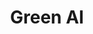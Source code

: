 ---
title: "Green AI"
publication_date: 2020-07-01
authors:
  - title: Roy Schwartz
    organization: allen-institute-for-ai/_index
  - title: Jesse Dodge
    organization: allen-institute-for-ai/_index
  - title: Noah A. Smith
    organization: university-of-washington/_index
  - title: Oren Etzioni
    organization: allen-institute-for-ai/_index
categories:
  - sustainable/_index
tags:
  - environmental impact
  - AI
  - Efficiency
  - Carbon footprint
  - Green Computing
resource_type: research
summary: |
  This influential paper introduces the concept of Green AI, which encourages AI research that yields better results while consuming less computing power and thus lower environmental impact.

  The authors contrast Green AI with what they call Red AI: research that seeks to improve accuracy through massive computational power, regardless of the environmental cost.

  The paper proposes new evaluation criteria for AI research that include computational efficiency alongside accuracy, encouraging more sustainable approaches to AI development.
source_url: https://dl.acm.org/doi/10.1145/3381831
source_document: https://arxiv.org/pdf/1907.10597.pdf
source_organizations:
  - allen-institute-for-ai/_index
  - university-of-washington/_index
language: en
--- 